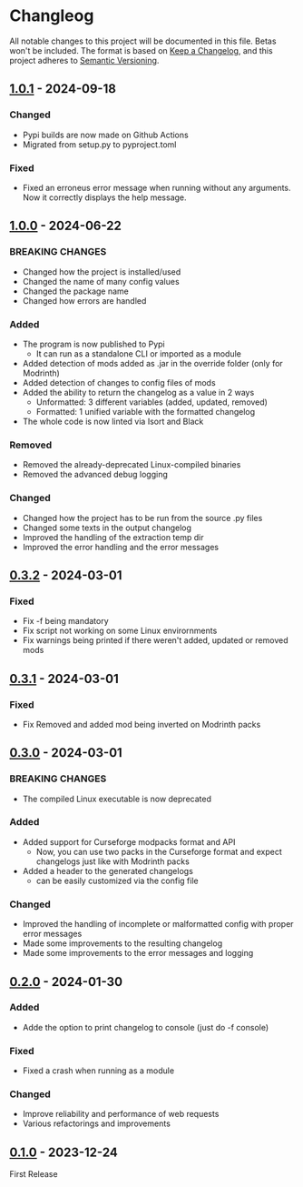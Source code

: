 # Changleog
All notable changes to this project will be documented in this file. Betas won't be included.
The format is based on [Keep a Changelog](https://keepachangelog.com/en/1.1.0/),
and this project adheres to [Semantic Versioning](https://semver.org/spec/v2.0.0.html).

## [1.0.1](https://github.com/TheBossMagnus/ModpackChangelogger/releases/tag/1.0.1) - 2024-09-18
### Changed
* Pypi builds are now made on Github Actions
* Migrated from setup.py to pyproject.toml
### Fixed
* Fixed an erroneus error message when running without any arguments. Now it correctly displays the help message.

## [1.0.0](https://github.com/TheBossMagnus/ModpackChangelogger/releases/tag/1.0.0) - 2024-06-22
### **BREAKING CHANGES**
* Changed how the project is installed/used
* Changed the name of many config values
* Changed the package name
* Changed how errors are handled
### Added
* The program is now published to Pypi
     * It can run as a standalone CLI or imported as a module
* Added detection of mods added as .jar in the override folder (only for Modrinth)
* Added detection of changes to config files of mods
* Added the ability to return the changelog as a value in 2 ways
     * Unformatted: 3 different variables (added, updated, removed)
     * Formatted: 1 unified variable with the formatted changelog
* The whole code is now linted via Isort and Black
### Removed
* Removed the already-deprecated Linux-compiled binaries
* Removed the advanced debug logging
### Changed
* Changed how the project has to be run from the source .py files
* Changed some texts in the output changelog
* Improved the handling of the extraction temp dir
* Improved the error handling and the error messages

## [0.3.2](https://github.com/TheBossMagnus/ModpackChangelogger/releases/tag/0.3.2) - 2024-03-01
### Fixed
* Fix -f being mandatory
* Fix script not working on some Linux envirornments
* Fix warnings being printed if there weren't added, updated or removed mods

## [0.3.1](https://github.com/TheBossMagnus/ModpackChangelogger/releases/tag/0.3.1) - 2024-03-01
### Fixed
* Fix Removed and added mod being inverted on Modrinth packs

## [0.3.0](https://github.com/TheBossMagnus/ModpackChangelogger/releases/tag/0.3.0) - 2024-03-01
### **BREAKING CHANGES**
* The compiled Linux executable is now deprecated
### Added
* Added support for Curseforge modpacks format and API
     * Now, you can use two packs in the Curseforge format and expect changelogs just like with Modrinth packs
* Added a header to the generated changelogs
     * can be easily customized via the config file
### Changed
* Improved the handling of incomplete or malformatted config with proper error messages
* Made some improvements to the resulting changelog
* Made some improvements to the error messages and logging

## [0.2.0](https://github.com/TheBossMagnus/ModpackChangelogger/releases/tag/0.2.0) - 2024-01-30
### Added
* Adde the option to print changelog to console (just do -f console)
### Fixed
* Fixed  a crash when running as a module
### Changed
* Improve reliability and performance of web requests
* Various refactorings and improvements

## [0.1.0](https://github.com/TheBossMagnus/ModpackChangelogger/releases/tag/0.1.0) - 2023-12-24
First Release
